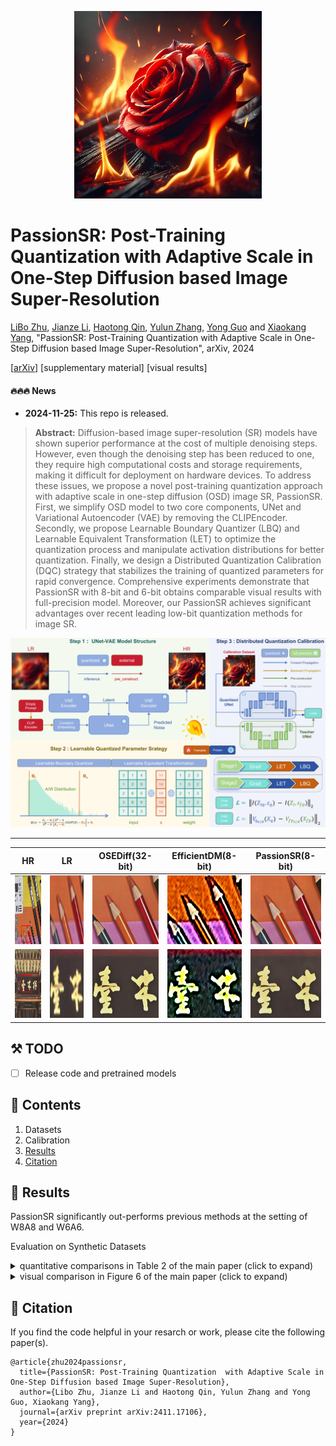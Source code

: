 <div align="center">
<p align="center"> <img src="figs/Passion_compress.png" width="300px"> </p>
</div>

# PassionSR: Post-Training Quantization with Adaptive Scale in One-Step Diffusion based Image Super-Resolution

[LiBo Zhu](https://github.com/LiBoZhu030073), [Jianze Li](https://github.com/JianzeLi-114), [Haotong Qin](https://htqin.github.io/), [Yulun Zhang](http://yulunzhang.com/), [Yong Guo](https://www.guoyongcs.com/) and [Xiaokang Yang](https://scholar.google.com/citations?user=yDEavdMAAAAJ), "PassionSR: Post-Training Quantization with Adaptive Scale in One-Step Diffusion based Image Super-Resolution", arXiv, 2024

[[arXiv](https://arxiv.org/abs/2411.17106)] [supplementary material] [visual results]

#### 🔥🔥🔥 News

- **2024-11-25:** This repo is released.

> **Abstract:** Diffusion-based image super-resolution (SR) models have shown superior performance at the cost of multiple denoising steps. However, even though the denoising step has been reduced to one, they require high computational costs and storage requirements, making it difficult for deployment on hardware devices. To address these issues, we propose a novel post-training quantization approach with adaptive scale in one-step diffusion (OSD) image SR, PassionSR. First, we simplify OSD model to two core components, UNet and Variational Autoencoder (VAE) by removing the CLIPEncoder. Secondly, we propose Learnable Boundary Quantizer (LBQ) and Learnable Equivalent Transformation (LET) to optimize the quantization process and manipulate activation distributions for better quantization. Finally, we design a Distributed Quantization Calibration (DQC) strategy that stabilizes the training of quantized parameters for rapid convergence. Comprehensive experiments demonstrate that PassionSR with 8-bit and 6-bit obtains comparable visual results with full-precision model. Moreover, our PassionSR achieves significant advantages over recent leading low-bit quantization methods for image SR.

![](figs/overview_compress.png)

<!-- ---

[<img src="figs/C1.png" height="216"/>](https://imgsli.com/MjIyMjk5) [<img src="figs/C2.png" height="216"/>](https://imgsli.com/MjIyMzAy) [<img src="figs/C3.png" height="216"/>](https://imgsli.com/MjIyMzEw) [<img src="figs/C4.png" height="216"/>](https://imgsli.com/MjIyMzA4)

[<img src="figs/C5.png" height="215"/>](https://imgsli.com/MjIyMzA0) [<img src="figs/C6.png" height="215"/>](https://imgsli.com/MjIyMzAw) [<img src="figs/C7.png" height="215"/>](https://imgsli.com/MjIyMjk3) -->

---

|                      HR                      |                   LR                     |             OSEDiff(32-bit)             | EfficientDM(8-bit)  |             PassionSR(8-bit)             |
| :------------------------------------------: | :------------------------------------------: | :---------------------------------------------: | :---------------------------------------------: | :---------------------------------------------: |
| <img src="figs/Nikon_049_HRUV_U_W8A8_V_W8A8/HR_org.png" height=110> | <img src="figs/Nikon_049_HRUV_U_W8A8_V_W8A8/lr_Image.png" height=110> | <img src="figs/Nikon_049_HRUV_U_W8A8_V_W8A8/fp context Image.png" height=110> | <img src="figs/Nikon_049_HRUV_U_W8A8_V_W8A8/Qalora Image.png" height=110> | <img src="figs/Nikon_049_HRUV_U_W8A8_V_W8A8/PassionSR Image.png" height=110> |
| <img src="figs/Canon_032_HRUV_U_W8A8_V_W8A8/HR_org.png" height=110>  | <img src="figs/Canon_032_HRUV_U_W8A8_V_W8A8/lr_Image.png" height=110>  | <img src="figs/Canon_032_HRUV_U_W8A8_V_W8A8/fp context Image.png" height=110>  | <img src="figs/Canon_032_HRUV_U_W8A8_V_W8A8/Qalora Image.png" height=110>| <img src="figs/Canon_032_HRUV_U_W8A8_V_W8A8/PassionSR Image.png" height=110>  |

## ⚒️ TODO

* [ ] Release code and pretrained models

## 🔗 Contents

1. Datasets
1. Calibration
1. [Results](#results)
1. [Citation](#citation)

## <a name="results"></a>🔎 Results

PassionSR significantly out-performs previous methods at the setting of W8A8 and W6A6.


Evaluation on Synthetic Datasets


<details>
<summary>quantitative comparisons in Table 2 of the main paper (click to expand)</summary>
<p align="center">
  <img width="900" src="figs/results_UNet_Vae.png">
</p>

</details>

<details>
<summary>visual comparison in Figure 6 of the main paper (click to expand)</summary>
<p align="center">
  <img width="900" src="figs/visual_UNet_Vae.png">
</p>
</details>

## <a name="citation"></a>📎 Citation

If you find the code helpful in your resarch or work, please cite the following paper(s).

```
@article{zhu2024passionsr,
  title={PassionSR: Post-Training Quantization  with Adaptive Scale in One-Step Diffusion based Image Super-Resolution},
  author={Libo Zhu, Jianze Li and Haotong Qin, Yulun Zhang and Yong Guo, Xiaokang Yang},
  journal={arXiv preprint arXiv:2411.17106},
  year={2024}
}
```
